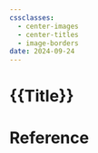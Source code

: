 ```yaml
---
cssclasses:
  - center-images
  - center-titles
  - image-borders
date: 2024-09-24
---
```


# {{Title}}

# Reference